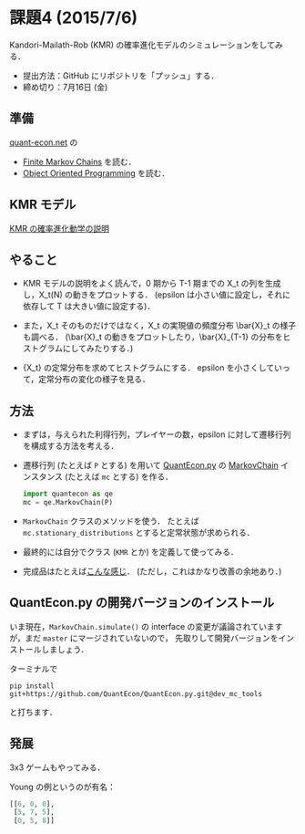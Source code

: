 課題4 (2015/7/6)
================

Kandori-Mailath-Rob (KMR) の確率進化モデルのシミュレーションをしてみる．

* 提出方法：GitHub にリポジトリを「プッシュ」する．
* 締め切り：7月16日 (金)


## 準備

[quant-econ.net](http://quant-econ.net/py/index.html) の
* [Finite Markov Chains](http://quant-econ.net/py/finite_markov.html) を読む．
* [Object Oriented Programming](http://quant-econ.net/py/python_oop.html) を読む．


## KMR モデル

[KMR の確率進化動学の説明](http://nbviewer.ipython.org/github/OyamaZemi/exercises2015/blob/master/ex04/KMR_notes.ipynb)


## やること

* KMR モデルの説明をよく読んで，0 期から T-1 期までの X\_t の列を生成し，X\_t(N) の動きをプロットする．
  (epsilon は小さい値に設定し，それに依存して T は大きい値に設定する)．

* また，X\_t そのものだけではなく，X\_t の実現値の頻度分布 \\bar{X}\_t の様子も調べる．
  (\\bar{X}\_t の動きをプロットしたり，\\bar{X}\_{T-1} の分布をヒストグラムにしてみたりする．)

* {X\_t} の定常分布を求めてヒストグラムにする．
  epsilon を小さくしていって，定常分布の変化の様子を見る．


## 方法

* まずは，与えられた利得行列，プレイヤーの数，epsilon に対して遷移行列を構成する方法を考える．

* 遷移行列 (たとえば `P` とする) を用いて
  [QuantEcon.py](https://github.com/QuantEcon/QuantEcon.py) の
  [MarkovChain](http://quanteconpy.readthedocs.org/en/latest/tools/mc_tools.html#quantecon.mc_tools.MarkovChain)
  インスタンス (たとえば `mc` とする) を作る．

  ```python
  import quantecon as qe
  mc = qe.MarkovChain(P)
  ```

* `MarkovChain` クラスのメソッドを使う．
  たとえば `mc.stationary_distributions` とすると定常状態が求められる．

* 最終的には自分でクラス (`KMR` とか) を定義して使ってみる．

* 完成品はたとえば[こんな感じ](http://nbviewer.ipython.org/github/oyamad/stochevolution/blob/57738da63f608cfd27d30c6a446ecd4afc48a39d/KMR_2x2_example.ipynb)．
  (ただし，これはかなり改善の余地あり．)


## QuantEcon.py の開発バージョンのインストール

いま現在，`MarkovChain.simulate()` の
interface の変更が議論されていますが，まだ `master` にマージされていないので，
先取りして開発バージョンをインストールしましょう．

ターミナルで

```
pip install git+https://github.com/QuantEcon/QuantEcon.py.git@dev_mc_tools
```

と打ちます．


## 発展

3x3 ゲームもやってみる．

Young の例というのが有名：

```python
[[6, 0, 0],
 [5, 7, 5],
 [0, 5, 8]]
```
